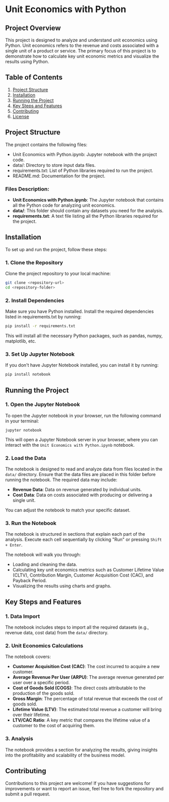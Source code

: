 # Unit Economics with Python

## Project Overview

This project is designed to analyze and understand unit economics using Python. Unit economics refers to the revenue and costs associated with a single unit of a product or service. The primary focus of this project is to demonstrate how to calculate key unit economic metrics and visualize the results using Python.

## Table of Contents
1. [Project Structure](#project-structure)
2. [Installation](#installation)
3. [Running the Project](#running-the-project)
4. [Key Steps and Features](#key-steps-and-features)
5. [Contributing](#contributing)
6. [License](#license)

## Project Structure

The project contains the following files:

- Unit Economics with Python.ipynb: Jupyter notebook with the project code.
- data/: Directory to store input data files.
- requirements.txt: List of Python libraries required to run the project.
- README.md: Documentation for the project.


### Files Description:
- **Unit Economics with Python.ipynb**: The Jupyter notebook that contains all the Python code for analyzing unit economics.
- **data/**: This folder should contain any datasets you need for the analysis.
- **requirements.txt**: A text file listing all the Python libraries required for the project.

## Installation

To set up and run the project, follow these steps:

### 1. Clone the Repository
Clone the project repository to your local machine:

```bash
git clone <repository-url>
cd <repository-folder>
```
### 2. Install Dependencies
Make sure you have Python installed. Install the required dependencies listed in requirements.txt by running:

```bash
pip install -r requirements.txt
```
This will install all the necessary Python packages, such as pandas, numpy, matplotlib, etc.

### 3. Set Up Jupyter Notebook
If you don't have Jupyter Notebook installed, you can install it by running:
```bash
pip install notebook
```

## Running the Project
### 1. Open the Jupyter Notebook
To open the Jupyter notebook in your browser, run the following command in your terminal:
```
jupyter notebook
```
This will open a Jupyter Notebook server in your browser, where you can interact with the `Unit Economics with Python.ipynb` notebook.

### 2. Load the Data
The notebook is designed to read and analyze data from files located in the `data/` directory. Ensure that the data files are placed in this folder before running the notebook. The required data may include:

- **Revenue Data**: Data on revenue generated by individual units.
- **Cost Data**: Data on costs associated with producing or delivering a single unit.

You can adjust the notebook to match your specific dataset.

### 3. Run the Notebook
The notebook is structured in sections that explain each part of the analysis. Execute each cell sequentially by clicking "Run" or pressing `Shift + Enter`.

The notebook will walk you through:
- Loading and cleaning the data.
- Calculating key unit economics metrics such as Customer Lifetime Value (CLTV), Contribution Margin, Customer Acquisition Cost (CAC), and Payback Period.
- Visualizing the results using charts and graphs.

## Key Steps and Features

### 1. Data Import
The notebook includes steps to import all the required datasets (e.g., revenue data, cost data) from the `data/` directory. 

### 2. Unit Economics Calculations
The notebook covers:
- **Customer Acquisition Cost (CAC)**: The cost incurred to acquire a new customer.
- **Average Revenue Per User (ARPU)**: The average revenue generated per user over a specific period.
- **Cost of Goods Sold (COGS)**: The direct costs attributable to the production of the goods sold.
- **Gross Margin**: The percentage of total revenue that exceeds the cost of goods sold.
- **Lifetime Value (LTV)**: The estimated total revenue a customer will bring over their lifetime.
- **LTV/CAC Ratio**: A key metric that compares the lifetime value of a customer to the cost of acquiring them.

### 3. Analysis
The notebook provides a section for analyzing the results, giving insights into the profitability and scalability of the business model.

## Contributing

Contributions to this project are welcome! If you have suggestions for improvements or want to report an issue, feel free to fork the repository and submit a pull request.


